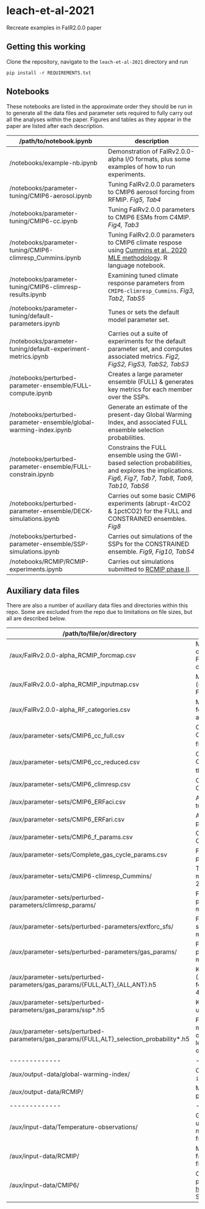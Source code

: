 # leach-et-al-2021
Recreate examples in FaIR2.0.0 paper

## Getting this working
Clone the repository, navigate to the `leach-et-al-2021` directory and run

    pip install -r REQUIREMENTS.txt

## Notebooks
These notebooks are listed in the approximate order they should be run in to generate all the data files and parameter sets required to fully carry out all the analyses within the paper. Figures and tables as they appear in the paper are listed after each description.

| /path/to/notebook.ipynb  | description |
| ------------- | ------------- |
| /notebooks/example-nb.ipynb  | Demonstration of FaIRv2.0.0-alpha I/O formats, plus some examples of how to run experiments.  |
| /notebooks/parameter-tuning/CMIP6-aerosol.ipynb  | Tuning FaIRv2.0.0 parameters to CMIP6 aerosol forcing from RFMIP. *Fig5, Tab4*  |
| /notebooks/parameter-tuning/CMIP6-cc.ipynb  | Tuning FaIRv2.0.0 parameters to CMIP6 ESMs from C4MIP. *Fig4, Tab3*  |
| /notebooks/parameter-tuning/CMIP6-climresp_Cummins.ipynb  | Tuning FaIRv2.0.0 parameters to CMIP6 climate respose using [Cummins et al., 2020 MLE methodology](http://journals.ametsoc.org/doi/10.1175/JCLI-D-19-0589.1). R language notebook.  |
| /notebooks/parameter-tuning/CMIP6-climresp-results.ipynb  | Examining tuned climate response parameters from `CMIP6-climresp_Cummins`. *Fig3, Tab2, TabS5*  |
| /notebooks/parameter-tuning/default-parameters.ipynb  | Tunes or sets the default model parameter set.  |
| /notebooks/parameter-tuning/default-experiment-metrics.ipynb  | Carries out a suite of experiments for the default parameter set, and computes associated metrics. *Fig2, FigS2, FigS3, TabS2, TabS3* |
| /notebooks/perturbed-parameter-ensemble/FULL-compute.ipynb  | Creates a large parameter ensemble (FULL) & generates key metrics for each member over the SSPs.  |
| /notebooks/perturbed-parameter-ensemble/global-warming-index.ipynb  | Generate an estimate of the present-day Global Warming Index, and associated FULL ensemble selection probabilities. |
| /notebooks/perturbed-parameter-ensemble/FULL-constrain.ipynb  | Constrains the FULL ensemble using the GWI-based selection probabilities, and explores the implications. *Fig6, Fig7, Tab7, Tab8, Tab9, Tab10, TabS6* |
| /notebooks/perturbed-parameter-ensemble/DECK-simulations.ipynb  | Carries out some basic CMIP6 experiments (abrupt-4xCO2 & 1pctCO2) for the FULL and CONSTRAINED ensembles. *Fig8* |
| /notebooks/perturbed-parameter-ensemble/SSP-simulations.ipynb  | Carries out simulations of the SSPs for the CONSTRAINED ensemble. *Fig9, Fig10, TabS4* |
| /notebooks/RCMIP/RCMIP-experiments.ipynb  | Carries out simulations submitted to [RCMIP phase II](http://www.essoar.org/doi/10.1002/essoar.10504793.1). |

## Auxiliary data files
There are also a number of auxiliary data files and directories within this repo. Some are excluded from the repo due to limitations on file sizes, but all are described below.

| /path/to/file/or/directory  | description |
| ------------- | ------------- |
| /aux/FaIRv2.0.0-alpha_RCMIP_forcmap.csv  | Maps between RCMIP forcing categories (pyam convention) & FaIRv2.0.0-alpha categories (AR5 convention).  |
| /aux/FaIRv2.0.0-alpha_RCMIP_inputmap.csv  | Maps between RCMIP input variables (emissions + concentrations) & FaIRv2.0.0-alpha inputs. |
| /aux/FaIRv2.0.0-alpha_RF_categories.csv  | Maps each FaIRv2.0.0-alpha output forcing (default parameters) to an aggregated forcing category. |
| /aux/parameter-sets/CMIP6_cc_full.csv  | Carbon cycle parameters tuned to C4MIP models with $r_a$ included in the fit. |
| /aux/parameter-sets/CMIP6_cc_reduced.csv  | Carbon cycle parameters tuned to C4MIP models with $r_a$ not included in the fit. |
| /aux/parameter-sets/CMIP6_climresp.csv  | Climate response parameters tuned to CMIP6 models. |
| /aux/parameter-sets/CMIP6_ERFaci.csv  | Aerosol-cloud interaction parameters tuned to RFMIP. |
| /aux/parameter-sets/CMIP6_ERFari.csv  | Aerosol-radiation interaction parameters tuned to RFMIP. |
| /aux/parameter-sets/CMIP6_f_params.csv  | CO2 forcing parameters tuned to CMIP6 models. |
| /aux/parameter-sets/Complete_gas_cycle_params.csv  | Full default gas cycle and forcing parameter set. |
| /aux/parameter-sets/CMIP6-climresp_Cummins/  | Tuned EBM parameters to CMIP6 models following Cummins et al., 2020. |
| /aux/parameter-sets/perturbed-parameters/climresp_params/  | FULL ensemble of climate response parameters in batches of 10,000 members. |
| /aux/parameter-sets/perturbed-parameters/extforc_sfs/  | FULL ensemble of external forcing scaling factors in batches of 10,000 members. |
| /aux/parameter-sets/perturbed-parameters/gas_params/  | FULL ensemble of gas cycle & forcing parameters in batches of 10,000 members. |
| /aux/parameter-sets/perturbed-parameters/gas_params/{FULL,ALT}\_{ALL,ANT}.h5  | Key output metrics for FULL (ALTERNATIVE) ensemble under all-forcing (anthropogenic-only) SSP2-45 simulation. |
| /aux/parameter-sets/perturbed-parameters/gas_params/ssp*.h5  | Key output metrics for FULL ensemble under all-forcing SSP simulations. |
| /aux/parameter-sets/perturbed-parameters/gas_params/{FULL,ALT}\_selection\_probability*.h5  | FULL (ALTERNATIVE) ensemble member selection probabilities based on anthropogenic-warming-index level/rate likelihood from various observational data products. |
| ------------- | ------------- |
| /aux/output-data/global-warming-index/  | Outputs from the `global-warming-index` notebook. |
| /aux/output-data/RCMIP/  | Model output submitted to [RCMIP phase II](http://www.essoar.org/doi/10.1002/essoar.10504793.1). |
| ------------- | ------------- |
| /aux/input-data/Temperature-observations/  | Global temperature data products used in `global-warming-index` notebook. Raw data as downloaded from corresponding sources. |
| /aux/input-data/RCMIP/  | MAGICC7.1.0-beta and FaIRv1.5 data from [RCMIP phase I](https://doi.org/10.5194/gmd-13-5175-2020) used in several figures.  |
| /aux/input-data/CMIP6/  | CMIP6 data used throughout the paper. Downloaded from https://cmip6.science.unimelb.edu.au/. See [Nicholls et al., 2021](https://onlinelibrary.wiley.com/doi/10.1002/gdj3.113).  |
